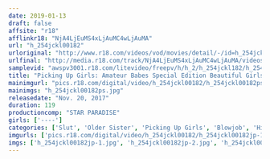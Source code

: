 ```yaml
---
date: 2019-01-13
draft: false
affsite: "r18"
afflinkr18: "NjA4LjEuMS4xLjAuMC4wLjAuMA"
url: "h_254jckl00182"
urloriginal: "http://www.r18.com/videos/vod/movies/detail/-/id=h_254jckl00182"
urlfinal: "http://media.r18.com/track/NjA4LjEuMS4xLjAuMC4wLjAuMA/videos/vod/movies/detail/-/id=h_254jckl00182"
samplevid: "awspv3001.r18.com/litevideo/freepv/h/h_2/h_254jckl182/h_254jckl182_dmb_w.mp4"
title: "Picking Up Girls: Amateur Babes Special Edition Beautiful Girls Who Give Blowjob Action Special Feature"
mainimgurl: "pics.r18.com/digital/video/h_254jckl00182/h_254jckl00182ps.jpg"
mainimgs: "h_254jckl00182ps.jpg"
releasedate: "Nov. 20, 2017"
duration: 119
productioncomp: "STAR PARADISE"
girls: ['----']
categories: ['Slut', 'Older Sister', 'Picking Up Girls', 'Blowjob', 'Hi-Def']
imgurls: ['pics.r18.com/digital/video/h_254jckl00182/h_254jckl00182jp-1.jpg', 'pics.r18.com/digital/video/h_254jckl00182/h_254jckl00182jp-2.jpg', 'pics.r18.com/digital/video/h_254jckl00182/h_254jckl00182jp-3.jpg', 'pics.r18.com/digital/video/h_254jckl00182/h_254jckl00182jp-4.jpg', 'pics.r18.com/digital/video/h_254jckl00182/h_254jckl00182jp-5.jpg', 'pics.r18.com/digital/video/h_254jckl00182/h_254jckl00182jp-6.jpg', 'pics.r18.com/digital/video/h_254jckl00182/h_254jckl00182jp-7.jpg', 'pics.r18.com/digital/video/h_254jckl00182/h_254jckl00182jp-8.jpg', 'pics.r18.com/digital/video/h_254jckl00182/h_254jckl00182jp-9.jpg', 'pics.r18.com/digital/video/h_254jckl00182/h_254jckl00182jp-10.jpg', 'pics.r18.com/digital/video/h_254jckl00182/h_254jckl00182jp-11.jpg', 'pics.r18.com/digital/video/h_254jckl00182/h_254jckl00182jp-12.jpg', 'pics.r18.com/digital/video/h_254jckl00182/h_254jckl00182jp-13.jpg', 'pics.r18.com/digital/video/h_254jckl00182/h_254jckl00182jp-14.jpg', 'pics.r18.com/digital/video/h_254jckl00182/h_254jckl00182jp-15.jpg', 'pics.r18.com/digital/video/h_254jckl00182/h_254jckl00182jp-16.jpg', 'pics.r18.com/digital/video/h_254jckl00182/h_254jckl00182jp-17.jpg', 'pics.r18.com/digital/video/h_254jckl00182/h_254jckl00182jp-18.jpg', 'pics.r18.com/digital/video/h_254jckl00182/h_254jckl00182jp-19.jpg', 'pics.r18.com/digital/video/h_254jckl00182/h_254jckl00182jp-20.jpg']
imgs: ['h_254jckl00182jp-1.jpg', 'h_254jckl00182jp-2.jpg', 'h_254jckl00182jp-3.jpg', 'h_254jckl00182jp-4.jpg', 'h_254jckl00182jp-5.jpg', 'h_254jckl00182jp-6.jpg', 'h_254jckl00182jp-7.jpg', 'h_254jckl00182jp-8.jpg', 'h_254jckl00182jp-9.jpg', 'h_254jckl00182jp-10.jpg', 'h_254jckl00182jp-11.jpg', 'h_254jckl00182jp-12.jpg', 'h_254jckl00182jp-13.jpg', 'h_254jckl00182jp-14.jpg', 'h_254jckl00182jp-15.jpg', 'h_254jckl00182jp-16.jpg', 'h_254jckl00182jp-17.jpg', 'h_254jckl00182jp-18.jpg', 'h_254jckl00182jp-19.jpg', 'h_254jckl00182jp-20.jpg']
---
```

